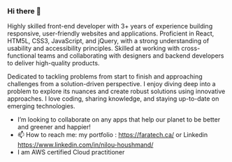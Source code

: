 ### Hi there 👋


Highly skilled front-end developer with 3+ years of experience building responsive, user-friendly websites and applications. Proficient in React, HTM5L, CSS3, JavaScript, and jQuery, with a strong understanding of usability and accessibility principles. Skilled at working with cross-functional teams and collaborating with designers and backend developers to deliver high-quality products.

Dedicated to tackling problems from start to finish and approaching challenges from a solution-driven perspective. I enjoy diving deep into a problem to explore its nuances and create robust solutions using innovative approaches.
I love coding, sharing knowledge, and staying up-to-date on emerging technologies.

- I’m looking to collaborate on any apps that help our planet to be better and greener and happier!
- 📫 How to reach me: my portfolio : https://faratech.ca/ or Linkedin https://www.linkedin.com/in/nilou-houshmand/
- I am AWS certified Cloud practitioner

